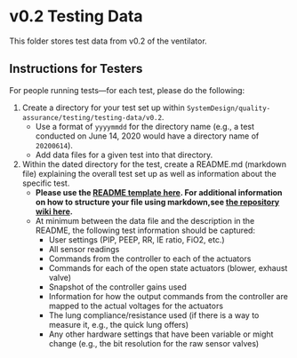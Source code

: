 # v0.2 Testing Data

This folder stores test data from v0.2 of the ventilator.

## Instructions for Testers

For people running tests—for each test, please do the following:
1. Create a directory for your test set up within `SystemDesign/quality-assurance/testing/testing-data/v0.2`.
    * Use a format of `yyyymmdd` for the directory name (e.g., a test conducted on June 14, 2020 would have a directory name of `20200614`).
    * Add data files for a given test into that directory. 
2.  Within the dated directory for the test, create a README.md (markdown file) explaining the overall test set up as well as information about the specific test. 
    * **Please use the [README template here](test-README-template.md). For additional information on how to structure your file using markdown,see [the repository wiki here](https://github.com/RespiraWorks/SystemDesign/wiki).** 
    * At minimum between the data file and the description in the README, the following test information should be captured:
      * User settings (PIP, PEEP, RR, IE ratio, FiO2, etc.)
      * All sensor readings
      * Commands from the controller to each of the actuators
      * Commands for each of the open state actuators (blower, exhaust valve)
      * Snapshot of the controller gains used
      * Information for how the output commands from the controller are mapped to the actual voltages for the actuators
      * The lung compliance/resistance used (if there is a way to measure it, e.g., the quick lung offers)
      * Any other hardware settings that have been variable or might change (e.g., the bit resolution for the raw sensor valves)


